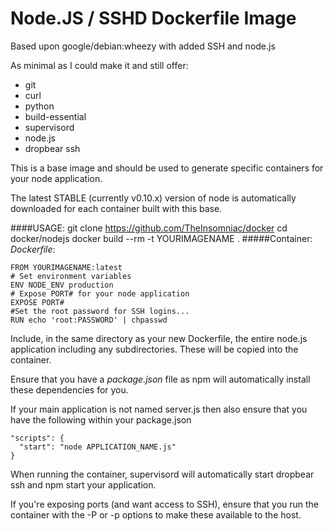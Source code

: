 Node.JS / SSHD Dockerfile Image
====

Based upon google/debian:wheezy with added SSH and node.js  

As minimal as I could make it and still offer:

- git
- curl
- python
- build-essential
- supervisord
- node.js
- dropbear ssh

This is a base image and should be used to generate specific containers for  
your node application.

The latest STABLE (currently v0.10.x) version of node is automatically  
downloaded for each container built with this base.

####USAGE:
    git clone https://github.com/TheInsomniac/docker
    cd docker/nodejs
    docker build --rm -t YOURIMAGENAME .
#####Container:
_Dockerfile_:  

    FROM YOURIMAGENAME:latest
    # Set environment variables
    ENV NODE_ENV production
    # Expose PORT# for your node application
    EXPOSE PORT#
    #Set the root password for SSH logins...
    RUN echo 'root:PASSWORD' | chpasswd

Include, in the same directory as your new Dockerfile, the entire node.js
application including any subdirectories. These will be copied into the
container.  

Ensure that you have a _package.json_ file as npm will automatically install
these dependencies for you.  

If your main application is not named server.js then also ensure that you
have the following within your package.json

    "scripts": {
      "start": "node APPLICATION_NAME.js"
    }

When running the container, supervisord will automatically start dropbear ssh
and npm start your application.

If you're exposing ports (and want access to SSH), ensure that you run the
container with the -P or -p options to make these available to the host.
